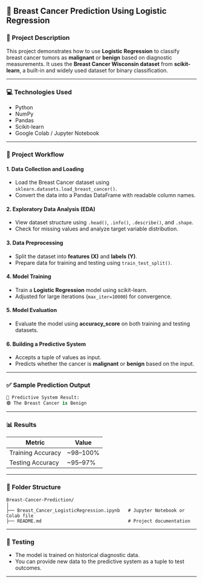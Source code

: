 ## 🧠 Breast Cancer Prediction Using Logistic Regression

### 📌 Project Description

This project demonstrates how to use **Logistic Regression** to classify breast cancer tumors as **malignant** or **benign** based on diagnostic measurements. It uses the **Breast Cancer Wisconsin dataset** from **scikit-learn**, a built-in and widely used dataset for binary classification.

---

### 💻 Technologies Used

* Python
* NumPy
* Pandas
* Scikit-learn
* Google Colab / Jupyter Notebook

---

### 🚀 Project Workflow

#### 1. **Data Collection and Loading**

* Load the Breast Cancer dataset using `sklearn.datasets.load_breast_cancer()`.
* Convert the data into a Pandas DataFrame with readable column names.

#### 2. **Exploratory Data Analysis (EDA)**

* View dataset structure using `.head()`, `.info()`, `.describe()`, and `.shape`.
* Check for missing values and analyze target variable distribution.

#### 3. **Data Preprocessing**

* Split the dataset into **features (X)** and **labels (Y)**.
* Prepare data for training and testing using `train_test_split()`.

#### 4. **Model Training**

* Train a **Logistic Regression** model using scikit-learn.
* Adjusted for large iterations (`max_iter=10000`) for convergence.

#### 5. **Model Evaluation**

* Evaluate the model using **accuracy\_score** on both training and testing datasets.

#### 6. **Building a Predictive System**

* Accepts a tuple of values as input.
* Predicts whether the cancer is **malignant** or **benign** based on the input.

---

### ✅ Sample Prediction Output

```python
🔮 Predictive System Result:
🟢 The Breast Cancer is Benign
```

---

### 📊 Results

| Metric            | Value     |
| ----------------- | --------- |
| Training Accuracy | \~98–100% |
| Testing Accuracy  | \~95–97%  |

---

### 📁 Folder Structure

```
Breast-Cancer-Prediction/
│
├── Breast_Cancer_LogisticRegression.ipynb   # Jupyter Notebook or Colab file
├── README.md                                # Project documentation
```

---

### 🧪 Testing

* The model is trained on historical diagnostic data.
* You can provide new data to the predictive system as a tuple to test outcomes.

---


